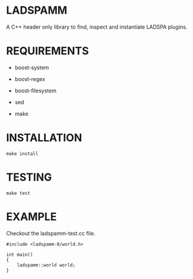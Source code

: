 # LADSPAMM

A C++ header only library to find, inspect and instantiate LADSPA plugins.

# REQUIREMENTS

* boost-system

* boost-regex

* boost-filesystem

* sed

* make

# INSTALLATION

    make install

# TESTING

    make test



# EXAMPLE

Checkout the ladspamm-test.cc file.

    #include <ladspamm-0/world.h>

    int main() 
    {
        ladspamm::world world;
    }

